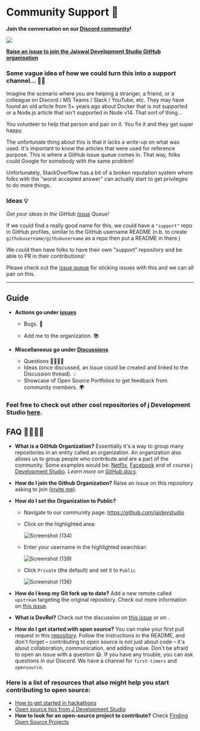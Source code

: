 # Community Support 🤝

 **Join the conversation on our [Discord community](https://discord.gg/wXFWgsAuzR)!**

<img src="https://user-images.githubusercontent.com/85981735/130237213-e8a8204e-6ddd-4665-87cc-07f15baa4185.png">

<!-- ALL-CONTRIBUTORS-BADGE:START - Do not remove or modify this section -->

<!-- ALL-CONTRIBUTORS-BADGE:END -->

**[Raise an issue to join the Jaiswal Development Studio GitHub organisation]("https://github.com/jaidevstudio/support/issues/new?assignees=&labels=invite+me+to+the+organisation&template=invitation.yml&title=Please+invite+me+to+the+GitHub+Community+Organization)**

### Some vague idea of how we could turn this into a support channel... 🤔💭

Imagine the scenario where you are helping a stranger, a friend, or a colleague on Discord / MS Teams / Slack / YouTube, etc. They may have found an old article from 5+ years ago about Docker that is not supported or a Node.js article that isn't supported in Node v14. That sort of thing...

You volunteer to help that person and pair on it. You fix it and they get super happy.

The unfortunate thing about this is that it lacks a write-up on what was used. It's important to know the articles that were used for reference purpose. This is where a GitHub issue queue comes in. That way, folks could Google for somebody with the same problem!

Unfortunately, StackOverflow has a bit of a broken reputation system where folks with the "worst accepted answer" can actually start to get privileges to do more things.

### Ideas 💡

*Get your ideas in the GitHub [Issue](https://github.com/Jaidevstudio/support/issues) Queue!*

If we could find a really good name for this, we could have a `"support"` repo in GitHub profiles, similar to the GitHub username README (n.b. to create `githubusername/githubusername` as a repo then put a README in there.)

We could then have folks to have their own "support" repository and be able to PR in their contributions!

Please check out the [issue queue](https://github.com/jaidevstudio/support/issues) for sticking issues with this and we can all pair on this.

---
 ## Guide

   - **Actions go under [issues](https://github.com/jaidevstudio/support/issues)**
   
      - Bugs. 🐛
      
      - Add me to the organization. 📚
      
   - **Miscellaneous go under [Discussions](https://github.com/jaidevstudio/support/discussions)**
   
     - Questions 🤷‍♂️🤷‍♀️
     - Ideas (once discussed, an Issue could be created and linked to the Discussion thread). 💡
	 - Showcase of Open Source Portfolios to get feedback from community members. 🌍
    
  ### Feel free to check out other cool repositories of j Development Studio <a href='https://github.com/jaidevstudio'>here</a>.

## FAQ 🙋‍♀️🙋‍♂️
- **What is a GitHub Organization?** Essentially it's a way to group many repositories in an entity called an organization. An organization also allows us to group people who contribute and are a part of the community. Some examples would be: [Netflix](https://github.com/Netflix), [Facebook](https://github.com/facebook) and of course [j Development Studio](https://github.com/jaidevstudio).
*Learn more on [GitHub docs](https://docs.github.com/en/github/setting-up-and-managing-organizations-and-teams/about-organizations).*

- **How do I join the Github Organization?** Raise an issue on this repository asking to join ([invite me](https://github.com/jaidevstudio/support/issues/new?assignees=&labels=invite+me+to+the+organisation&template=invitation.md&title=Please+invite+me+to+the+GitHub+Community+Organization)).

- **How do I set the Organization to Public?**
	- Navigate to our community page: https://github.com/jaidevstudio
	
	- Click on the highlighted area:
	
		![Screenshot (134)](https://user-images.githubusercontent.com/85981735/132147918-cc16b8b9-b7aa-4717-a0d2-f897e225d04b.png)
	
	- Enter your username in the highlighted searchbar:
	
		![Screenshot (139)](https://user-images.githubusercontent.com/85981735/132148093-1cb93e24-6b72-45d3-ae1c-6998417b39f0.png)
	
	- Click `Private` (the default) and set it to `Public`
	
		![Screenshot (136)](https://user-images.githubusercontent.com/85981735/132148007-08c7b66c-969c-4466-9c37-b0726a564ea4.png)
	
	
- **How do I keep my Git fork up to date?** Add a new remote called `upstream` targeting the original repository. Check out more information on [this issue](https://github.com/jaidevstudio/support/issues/).
- **What is DevRel?** Check out the discussion on [this issue](https://github.com/jaidevstudio/support/issues/) or on .
- **How do I get started with open source?** You can make your first pull request in this [repository](https://github.com/jaidevstudio/support/issues). Follow the instructions in the README, and don't forget – contributing to open source is not just about code – it's about collaboration, communication, and adding value. Don't be afraid to open an issue with a question :smiley:. If you have any trouble, you can ask questions in our Discord. We have a channel for `first-timers` and `opensource`.

### Here is a list of resources that also might help you start contributing to open source:
  - [How to get started in hackathons](https://github.com/jaidevstudio/support/issues/)
  - [Open source tips from J Development Studio](https://github.com/jaidevstudio/support/tree/main/tips)
- **How to look for an open-source project to contribute?** Check [Finding Open Source Projects](./tips/finding-open-source-projects.md)
